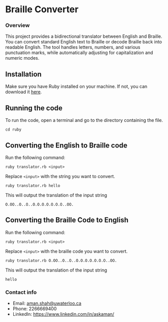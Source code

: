 # Braille Converter

### Overview

This project provides a bidirectional translator between English and Braille. You can convert standard English text to Braille or decode Braille back into readable English. The tool handles letters, numbers, and various punctuation marks, while automatically adjusting for capitalization and numeric modes.

## Installation

Make sure you have Ruby installed on your machine. If not, you can download it [here](https://www.ruby-lang.org/en/downloads/).

## Running the code

To run the code, open a terminal and go to the directory containing the file.

```
cd ruby
```

## Converting the English to Braille code

Run the following command:

```
ruby translator.rb <input>
```

Replace `<input>` with the string you want to convert.

```
ruby translator.rb hello
```

This will output the translation of the input string

```
O.OO..O..O..O.O.O.O.O.O.O..OO.
```

## Converting the Braille Code to English

Run the following command:

```
ruby translator.rb <input>
```

Replace `<input>` with the braille code you want to convert.

```
ruby translator.rb O.OO..O..O..O.O.O.O.O.O.O..OO.
```

This will output the translation of the input string

```
hello
```

### Contact info

- Email: aman.shah@uwaterloo.ca
- Phone: 2266669400
- LinkedIn: https://www.linkedin.com/in/askaman/
